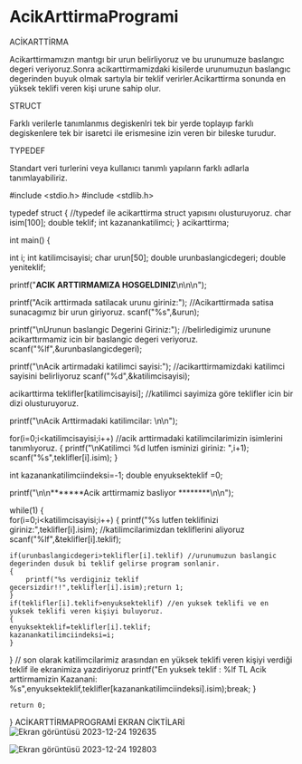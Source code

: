 # AcikArttirmaProgrami
 ACİKARTTİRMA
 
 Acikarttirmamızın mantıgı bir urun belirliyoruz ve bu urunumuze baslangıc degeri veriyoruz.Sonra acikarttirmamizdaki kisilerde
 urunumuzun baslangıc degerinden buyuk olmak sartıyla bir teklif verirler.Acikarttirma sonunda en yüksek teklifi veren kişi urune sahip olur.

 STRUCT
 
 Farklı verilerle tanımlanmıs degiskenlri tek bir yerde toplayıp farklı degiskenlere 
 tek bir isaretci ile erismesine izin veren bir bileske turudur.

TYPEDEF

Standart veri turlerini veya kullanıcı tanımlı yapıların farklı adlarla tanımlayabiliriz.


#include <stdio.h>
#include <stdlib.h>

typedef struct { //typedef ile acikarttirma struct yapısını olusturuyoruz.
	char isim[100];
	double teklif;
	int kazanankatilimci;
} acikarttirma;
  
int main() {
  
  int i;
  int katilimcisayisi;
  char urun[50];
  double urunbaslangicdegeri;
  double yeniteklif;
  
  printf("********ACIK ARTTIRMAMIZA HOSGELDINIZ********\n\n\n");
  
  printf("Acik arttirmada satilacak urunu giriniz:"); //Acikarttirmada satisa sunacagımız bir urun giriyoruz.
  scanf("%s",&urun);
  
  printf("\nUrunun baslangic Degerini Giriniz:"); //belirledigimiz urunune acikarttırmamiz icin bir baslangic degeri veriyoruz.
  scanf("%lf",&urunbaslangicdegeri);
  
  
  printf("\nAcik artirmadaki katilimci sayisi:"); //acikarttirmamizdaki katilimci sayisini belirliyoruz 
  scanf("%d",&katilimcisayisi);
  
  acikarttirma teklifler[katilimcisayisi]; //katilimci sayimiza göre teklifler icin bir dizi olusturuyoruz.
  
  printf("\nAcik Arttirmadaki katilimcilar: \n\n");
  
  for(i=0;i<katilimcisayisi;i++) //acik arttirmadaki katilimcilarimizin  isimlerini tanımlıyoruz.
  {
  	printf("\nKatilimci %d lutfen isminizi giriniz: ",i+1);
  	scanf("%s",teklifler[i].isim);
  }
  
  int kazanankatilimciindeksi=-1;
  double enyuksekteklif =0;
  
  printf("\n\n*******Acik arttirmamiz basliyor ********\n\n");
  
  while(1)
  {  
   for(i=0;i<katilimcisayisi;i++) 
   {
   	printf("%s lutfen teklifinizi giriniz:",teklifler[i].isim); //katilimcilarimizdan tekliflerini aliyoruz
   	scanf("%lf",&teklifler[i].teklif);
   	
   	if(urunbaslangicdegeri>teklifler[i].teklif) //urunumuzun baslangic degerinden dusuk bi teklif gelirse program sonlanir.
   	{
   		printf("%s verdiginiz teklif gecersizdir!!",teklifler[i].isim);return 1;
	}
   	if(teklifler[i].teklif>enyuksekteklif) //en yuksek teklifi ve en yuksek teklifi veren kişiyi buluyoruz.
   	{
    enyuksekteklif=teklifler[i].teklif;
    kazanankatilimciindeksi=i;	
    }
   }
   // son olarak katilimcilarimiz arasından en yüksek teklifi veren kişiyi verdiği teklif ile ekranimiza yazdiriyoruz
   printf("En yuksek teklif : %lf TL   Acik arttirmamizin Kazanani: %s",enyuksekteklif,teklifler[kazanankatilimciindeksi].isim);break; 
  }
 
    return 0;
}
ACİKARTTİRMAPROGRAMİ EKRAN CİKTİLARİ
![Ekran görüntüsü 2023-12-24 192635](https://github.com/KLU1230505031/AcikArttirmaProgrami/assets/153401003/032384c4-0b5a-4d23-97da-77feff15daa5)

![Ekran görüntüsü 2023-12-24 192803](https://github.com/KLU1230505031/AcikArttirmaProgrami/assets/153401003/acb55208-49fb-4384-9e43-c761d21f3f30)

